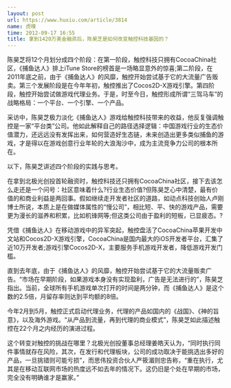 ```yaml
---
layout: post
url: https://www.huxiu.com/article/3814
name: 虎嗅
time: 2012-09-17 16:55
title: 拿到1420万美金融资后，陈昊芝是如何改变触控科技基因的？
---
```

陈昊芝将12个月划分成四个阶段：在第一阶段，触控科技只拥有CocoaChina社区，《捕鱼达人》排上iTune Store的榜首是一场略显意外的惊喜;第二阶段，在2011年底之前，由于《捕鱼达人》的风靡，触控开始尝试基于它的大流量广告贩卖。第三个发展阶段是在今年年初，触控推出了Cocos2D-X游戏引擎。第四阶段，触控开始尝试做游戏代理业务。于是，时至今日，触控形成所谓“三驾马车”的战略格局：一个平台、一个引擎、一个产品。

采访中，陈昊芝极力淡化《捕鱼达人》游戏给触控科技带来的收益，他反复强调触控是一家“平台类”公司。他如此解释自己的路径选择逻辑：中国游戏行业的生态价值潜力，还远远没有发挥出来，如何营造好生态链，未来创造出更多类似捕鱼的游戏，才是得以在游戏创意行业年轮的大浪淘沙中，成为主流竞争力公司的根本所在。

以下，陈昊芝讲述四个阶段的实践与思考。

在拿到北极光创投首轮融资时，触控科技还只拥有CocoaChina社区，接下去该怎么走还是一个问号：社区意味着什么?行业生态价值?但陈昊芝心中清楚，最有价值的和商业利益是两回事。假如继续走开发者社区的道路，如动点科技创始人卢刚博士所说，本质上是在做媒体属性的“慢公司”，相比短、平、快的游戏产品，需要更为漫长的滋养和积累，比如机锋网等;但这类公司由于盈利的短板，已显疲态。?

凭借《捕鱼达人》在移动游戏中的异军突起，触控盘活了CocoaChina苹果开发中文站和Cocos2D-X游戏引擎，CocoaChina是国内最大的iOS开发者平台，汇集了近10万开发者;游戏引擎Cocos2D-X，主要服务手机游戏开发者，降低游戏开发门槛。

直到去年底，由于《捕鱼达人》的风靡，触控开始尝试基于它的大流量贩卖广告。“市场在早期阶段，如果游戏本身没有实现盈利，广告是无法进行的”，陈昊芝指出。当前，全球所有手机游戏单次打开的时间是两分钟，而《捕鱼达人》是这个数的2.5倍，月留存率则达到平均额的8倍。

今年2月到5月，触控正式启动代理业务，代理的产品如国内的《战国》、《神的旨意》，以及海外游戏。“从产品到流量，再到代理的商业模式”，陈昊芝如此描述触控在22个月之内经历的演进过程。

这个转变对触控的挑战在哪里？北极光创投董事总经理姜皓天认为，“同时执行同件事情就存在风险，其次，在发行和代理板块，公司的成功取决于能挑选出多好的产品，一旦挑错则可能亏损”，而思伟投资合伙人严筱湄则忠告称，“重在执行，尤其是在移动互联网市场的热度远不如去年的情况下。这仍旧是个处在早期的市场，完全没有明确谁才是赢家。”

